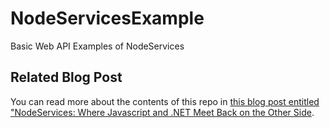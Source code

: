 # NodeServicesExample
Basic Web API Examples of NodeServices

## Related Blog Post

You can read more about the contents of this repo in [this blog post entitled "NodeServices: Where Javascript and .NET Meet Back on the Other Side](http://rion.io/nodeservices-where-javascript-and-net-meet-back-on-the-other-side).
